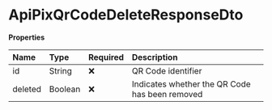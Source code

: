 # ApiPixQrCodeDeleteResponseDto

**Properties**

| Name    | Type    | Required | Description                                    |
| :------ | :------ | :------- | :--------------------------------------------- |
| id      | String  | ❌       | QR Code identifier                             |
| deleted | Boolean | ❌       | Indicates whether the QR Code has been removed |

<!-- This file was generated by liblab | https://liblab.com/ -->
